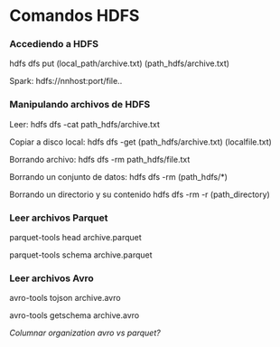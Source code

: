 # Comandos HDFS


### Accediendo a HDFS

hdfs dfs put (local_path/archive.txt) (path_hdfs/archive.txt)

Spark: hdfs://nnhost:port/file..

### Manipulando archivos de HDFS

Leer: hdfs dfs -cat path_hdfs/archive.txt

Copiar a disco local: hdfs dfs -get (path_hdfs/archive.txt) (localfile.txt)

Borrando archivo: hdfs dfs -rm path_hdfs/file.txt

Borrando un conjunto de datos: hdfs dfs -rm (path_hdfs/*)

Borrando un directorio y su contenido hdfs dfs -rm -r (path_directory)

### Leer archivos Parquet

parquet-tools head archive.parquet

parquet-tools schema archive.parquet

### Leer archivos Avro

avro-tools tojson archive.avro

avro-tools getschema archive.avro

_Columnar organization avro vs parquet?_
